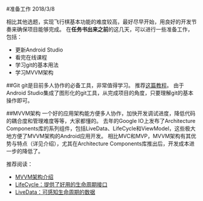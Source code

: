 #准备工作
2018/3/8

相比其他选题，实现飞行棋基本功能的难度较高，最好尽早开始，用良好的开发节奏来确保项目能够完成。
在**任务书出来之前**的这几天，可以进行一些准备工作，包括：
* 更新Android Studio
* 看完在线课程
* 学习git的基本用法
* 学习MVVM架构

##Git
git是目前多人协作的必备工具，非常值得学习。
推荐[这篇教程](https://www.liaoxuefeng.com/wiki/0013739516305929606dd18361248578c67b8067c8c017b000)。
由于Android Studio集成了图形化的git工具，从完成项目的角度，只要理解git的基本操作即可。

##MVVM架构
一个好的应用架构能方便多人协作，加快开发调试进度，降低代码的耦合度和管理难度等等，大家都懂的。
去年的Google IO上发布了Architecture Components库的系列组件，包括LiveData、LifeCycle和ViewModel，这些极大地方便了MVVM架构的Android应用开发。
相比MVC和MVP，MVVM架构有其优势与特点（详见介绍），尤其在Architecture Components库推出后，开发成本进一步的降低了。

推荐阅读：
* [MVVM架构介绍](https://tech.meituan.com/android_mvvm.html)
* [LifeCycle：提供了好用的生命周期接口](https://www.jianshu.com/p/acf8c55533f1)
* [LiveData：可感知生命周期的数据](http://blog.csdn.net/ahence/article/details/78668382)